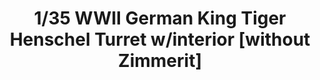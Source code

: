 ---
layout: product
title: "1/35 WWII German King Tiger Henschel Turret w/interior [without Zimmerit]"
price: "7000" 
desc: "Maketa"
img_path: "/assets/img/TAKO2073.jpg"
brand: "N/A"
available: false
special_offer: false
new: false
soon: false
cat: "010000"
subcat: "010200"
subsubcat: "0N/A"
sifra: "TAKO2073"
---
